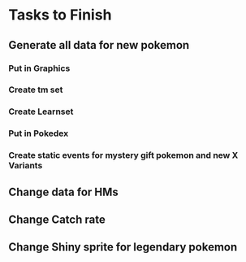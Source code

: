 # Tasks to Finish

## Generate all data for new pokemon
### Put in Graphics
### Create tm set
### Create Learnset
### Put in Pokedex
### Create static events for mystery gift pokemon and new X Variants

## Change data for HMs

## Change Catch rate

## Change Shiny sprite for legendary pokemon
